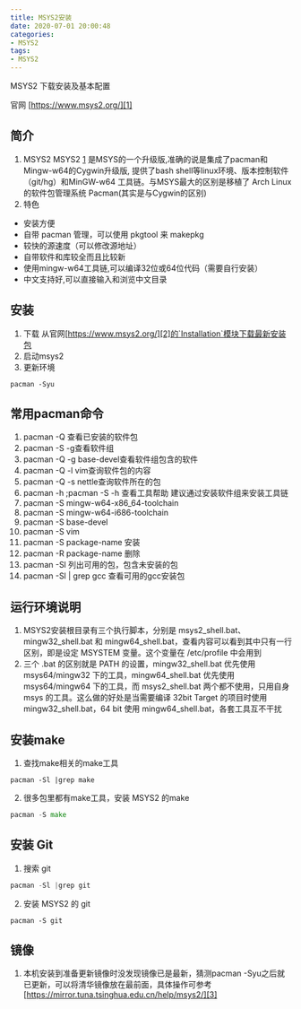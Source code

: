 ```yaml
---
title: MSYS2安装
date: 2020-07-01 20:00:48
categories: 
- MSYS2
tags:
- MSYS2
---
```


MSYS2 下载安装及基本配置
<!-- more -->

官网 [https://www.msys2.org/][1]

## 简介
1. MSYS2
MSYS2 [1]  是MSYS的一个升级版,准确的说是集成了pacman和Mingw-w64的Cygwin升级版, 提供了bash shell等linux环境、版本控制软件（git/hg）和MinGW-w64 工具链。与MSYS最大的区别是移植了 Arch Linux的软件包管理系统 Pacman(其实是与Cygwin的区别)
2. 特色
- 安装方便
- 自带 pacman 管理，可以使用 pkgtool 来 makepkg
- 较快的源速度（可以修改源地址）
- 自带软件和库较全而且比较新
- 使用mingw-w64工具链,可以编译32位或64位代码（需要自行安装）
- 中文支持好,可以直接输入和浏览中文目录

## 安装
1. 下载
从官网[https://www.msys2.org/][2]的`Installation`模块下载最新安装包
2. 启动msys2
3. 更新环境
``` nginx
pacman -Syu
```

## 常用pacman命令
1. pacman -Q 查看已安装的软件包
2. pacman -S -g查看软件组
3. pacman -Q -g base-devel查看软件组包含的软件
4. pacman -Q -l vim查询软件包的内容
5. pacman -Q -s nettle查询软件所在的包
6. pacman -h ;pacman -S -h 查看工具帮助
建议通过安装软件组来安装工具链
7. pacman -S mingw-w64-x86_64-toolchain
8. pacman -S mingw-w64-i686-toolchain
9. pacman -S base-devel
10. pacman -S vim 
11. pacman -S package-name 安装
12. pacman -R package-name 删除
13. pacman -Sl 列出可用的包，包含未安装的包
14. pacman -Sl | grep gcc 查看可用的gcc安装包

## 运行环境说明
1. MSYS2安装根目录有三个执行脚本，分别是 msys2_shell.bat、mingw32_shell.bat 和 mingw64_shell.bat，查看内容可以看到其中只有一行区别，即是设定 MSYSTEM 变量。这个变量在 /etc/profile 中会用到
2. 三个 .bat 的区别就是 PATH 的设置，mingw32_shell.bat 优先使用 msys64/mingw32 下的工具，mingw64_shell.bat 优先使用 msys64/mingw64 下的工具，而 msys2_shell.bat 两个都不使用，只用自身 msys 的工具。这么做的好处是当需要编译 32bit Target 的项目时使用 mingw32_shell.bat，64 bit 使用 mingw64_shell.bat，各套工具互不干扰

## 安装make
1. 查找make相关的make工具
``` vim
pacman -Sl |grep make
```
2. 很多包里都有make工具，安装 MSYS2 的make
``` go
pacman -S make
```

## 安装 Git
1. 搜索 git
``` gradle
pacman -Sl |grep git
```
2. 安装 MSYS2 的 git
``` nginx
pacman -S git
```

## 镜像
1. 本机安装到准备更新镜像时没发现镜像已是最新，猜测pacman -Syu之后就已更新，可以将清华镜像放在最前面，具体操作可参考
[https://mirror.tuna.tsinghua.edu.cn/help/msys2/][3]


  [1]: https://www.msys2.org/
  [2]: https://www.msys2.org/
  [3]: https://mirror.tuna.tsinghua.edu.cn/help/msys2/
